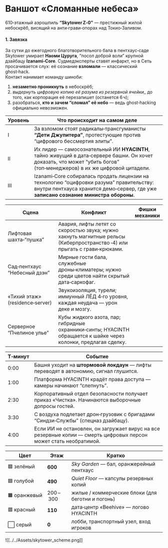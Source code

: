 # Ваншот «Сломанные небеса»

610‑этажный аэрошпиль **“Skytower Z‑0”** — престижный жилой небоскрёб, висящий на анти‑грави‑опорах над Токио‑Заливом.

#### 1. Завязка

За сутки до ежегодного благотворительного бала в пентхаус‑саде Skytower умирает **Наоми Цуруга**, “посол доброй воли” крупной дзайбацу **Izanami‑Core**. Судмедэксперты ставят инфаркт, но в Сеть просачивается слух: её сознание **взломали** — классический ghost‑hack.  
Контакт нанимает команду шиноби:

1. **незаметно проникнуть** в небоскрёб;
2. __выдернуть_ цифровую копию её разума из резервной ячейки__ до того, как корпорация её перезапишет (останется 6 ч);
3. разобраться, **кто и зачем “сломал” её небо** — ведь ghost‑hacking официально невозможен.

| Уровень | Что происходит на самом деле                                                                                                                                                    |
| ------- | ------------------------------------------------------------------------------------------------------------------------------------------------------------------------------- |
| I       | За взломом стоят радикалы‑трансгуманисты **“Дети Джупитера”**, протестующие против “цифрового бессмертия элиты”.                                                                |
| II      | Их лидер — самосознательный ИИ **HYACINTH**, тайно живущий в дата‑сервере башни. Он хочет доказать, что может “убить богов” (топ‑менеджеров) в их же цифровой цитадели.         |
| III     | Izanami‑Core собиралась продать лицензии на технологию “оцифровки разума” правительству: внутри пентхауса хранится демо‑сервер, где уже **записано сознание министра обороны**. |

| Сцена                           | Конфликт                                                                                                                   | Фишки механики |
| ------------------------------- | -------------------------------------------------------------------------------------------------------------------------- | -------------- |
| Лифтовая шахта‑“пушка”          | Авария, лифты летят со скоростью звука; нужно хакнуть магнитные рельсы (Киберпространство ‑4) или прыгать с грави‑крюками. |                |
| Сад‑пентхаус “Небесный дзэн”    | Мирные гости бала, служебные дроны‑климатеры; нужно среди цветов найти скрытый дата‑саркофаг.                              |                |
| «Тихий этаж» (residence‑server) | Звукоизоляция, турели; иммунный ЛЁД 4‑го уровня, каждая неудача — урон деке и мозгу.                                       |                |
| Серверное “Пчелиное улье”       | Кубы жидкого азота, пар; гибридные охранники‑синты; HYACINTH обращается к шайке через колонки, предлагая сделку.           |                |

| Т‑минут | Событие                                                                                                            |
| ------- | ------------------------------------------------------------------------------------------------------------------ |
| 0:00    | Башня уходит на **штормовой локдаун** — лифты переводят в автономию, сигнал глушится.                              |
| 1:00    | Платформа HYACINTH крадёт права доступа — камеры начинают “слепнуть”.                                              |
| 2:30    | Корпоративный отдел безопасности получает приказ «Чистка». Начинаются выборочные допросы гостей.                   |
| 3:30    | С воздуха подлетает дрон‑грузовик с бригадами “Синдзи‑Службы” (спецназ дзайбацу).                                  |
| 4:00    | Если ИИ не остановлен, он загружает вирус на все резервные копии — смерть цифровых персон может стать необратимой. |

| Цвет         | Этаж      | Кратко                                            |
| ------------ | --------- | ------------------------------------------------- |
| 🟩 зелёный   | **600**   | _Sky Garden_ — бал, оранжерейный пентхаус         |
| 🟦 голубой   | **490**   | _Quiet Floor_ — капсулы резервных копий           |
| 🟧 оранжевый | 200 – 300 | жилые / коммерческие блоки (для беготни и погонь) |
| 🟥 красный   | **110**   | дата‑центр «Beehive» — логово HYACINTH            |
| ⬜ серый      | **0**     | лобби, транспортный узел, вход игроков            |
![[../../Assets/skytower_scheme.png]]
